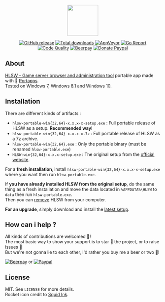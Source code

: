 <p align="center"><a href="https://github.com/portapps/hlsw-portable" target="_blank"><img width="100" src="https://github.com/portapps/hlsw-portable/blob/master/res/papp.png"></a></p>

<p align="center">
  <a href="https://github.com/portapps/hlsw-portable/releases/latest"><img src="https://img.shields.io/github/release/portapps/hlsw-portable.svg?style=flat-square" alt="GitHub release"></a>
  <a href="https://github.com/portapps/hlsw-portable/releases/latest"><img src="https://img.shields.io/github/downloads/portapps/hlsw-portable/total.svg?style=flat-square" alt="Total downloads"></a>
  <a href="https://ci.appveyor.com/project/crazy-max/hlsw-portable"><img src="https://img.shields.io/appveyor/ci/crazy-max/hlsw-portable.svg?style=flat-square" alt="AppVeyor"></a>
  <a href="https://goreportcard.com/report/github.com/portapps/hlsw-portable"><img src="https://goreportcard.com/badge/github.com/portapps/hlsw-portable?style=flat-square" alt="Go Report"></a>
  <a href="https://www.codacy.com/app/portapps/hlsw-portable"><img src="https://img.shields.io/codacy/grade/b98953c923a54e91a1347f04b0c28cd1.svg?style=flat-square" alt="Code Quality"></a>
  <a href="https://beerpay.io/portapps/portapps"><img src="https://img.shields.io/beerpay/portapps/portapps.svg?style=flat-square" alt="Beerpay"></a>
  <a href="https://www.paypal.com/cgi-bin/webscr?cmd=_s-xclick&hosted_button_id=WQD7AQGPDEPSG"><img src="https://img.shields.io/badge/donate-paypal-7057ff.svg?style=flat-square" alt="Donate Paypal"></a>
</p>

## About

[HLSW - Game server browser and administration tool](http://hlsw.org/) portable app made with 🚀 [Portapps](https://github.com/portapps).<br />
Tested on Windows 7, Windows 8.1 and Windows 10.

## Installation

There are different kinds of artifacts :

* `hlsw-portable-win{32,64}-x.x.x-x-setup.exe` : Full portable release of HLSW as a setup. **Recommended way**!
* `hlsw-portable-win{32,64}-x.x.x-x.7z` : Full portable release of HLSW as a 7z archive.
* `hlsw-portable-win{32,64}.exe` : Only the portable binary (must be renamed `hlsw-portable.exe`)
* `HLSW-win{32,64}-x.x.x-setup.exe` : The original setup from the [official website](http://hlsw.org/hlsw/download/).

For a **fresh installation**, install `hlsw-portable-win{32,64}-x.x.x-x-setup.exe` where you want then run `hlsw-portable.exe`.

If **you have already installed HLSW from the original setup**, do the same thing as a fresh installation and move the data located in `%APPDATA%\HLSW` to `data` then run `hlsw-portable.exe`.<br />
Then you can [remove](https://support.microsoft.com/en-us/instantanswers/ce7ba88b-4e95-4354-b807-35732db36c4d/repair-or-remove-programs) HLSW from your computer.

**For an upgrade**, simply download and install the [latest setup](https://github.com/portapps/hlsw-portable/releases/latest).

## How can i help ?

All kinds of contributions are welcomed :raised_hands:!<br />
The most basic way to show your support is to star :star2: the project, or to raise issues :speech_balloon:<br />
But we're not gonna lie to each other, I'd rather you buy me a beer or two :beers:!

[![Beerpay](https://beerpay.io/portapps/portapps/badge.svg?style=beer-square)](https://beerpay.io/portapps/portapps)
or [![Paypal](https://cdn.rawgit.com/portapps/portapps/master/res/paypal.svg)](https://www.paypal.com/cgi-bin/webscr?cmd=_s-xclick&hosted_button_id=WQD7AQGPDEPSG)

## License

MIT. See `LICENSE` for more details.<br />
Rocket icon credit to [Squid Ink](http://thesquid.ink).
